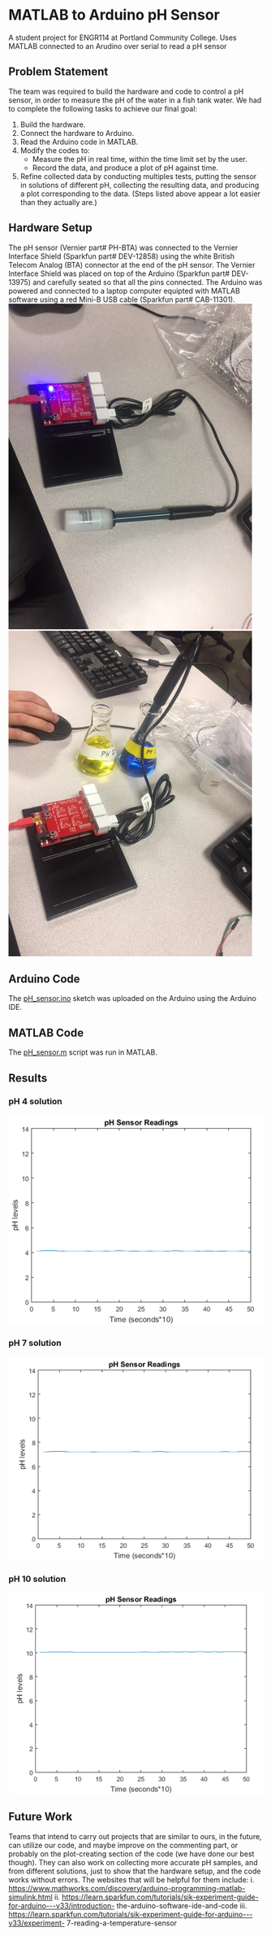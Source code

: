 # MATLAB to Arduino pH Sensor
A student project for ENGR114 at Portland Community College. Uses MATLAB connected to an Arudino over serial to read a pH sensor

## Problem Statement
The team was required to build the hardware and code to control a pH sensor, in order to
measure the pH of the water in a fish tank water.
We had to complete the following tasks to achieve our final goal:
1. Build the hardware.
2. Connect the hardware to Arduino.
3. Read the Arduino code in MATLAB.
4. Modify the codes to:
   * Measure the pH in real time, within the time limit set by the user.
   * Record the data, and produce a plot of pH against time.
5. Refine collected data by conducting multiples tests, putting the sensor in solutions of
different pH, collecting the resulting data, and producing a plot corresponding to the data.
(Steps listed above appear a lot easier than they actually are.)

## Hardware Setup
The pH sensor (Vernier part# PH-BTA) was connected to the Vernier Interface Shield (Sparkfun part# DEV-12858) using the white British Telecom Analog (BTA) connector at the end of the pH sensor. The Vernier Interface Shield was placed on top of the Arduino (Sparkfun part# DEV-13975) and carefully seated so that all the pins connected. The Arduino was powered and connected to a laptop computer equipted with MATLAB software using a red Mini-B USB cable (Sparkfun part# CAB-11301).
![Alt Title](/doc/pH_sensor1.JPG "Alt Text")
![Alt Title](/doc/pH_setup.png "Alt Text")

## Arduino Code

The [pH_sensor.ino](pH_sensor.ino) sketch was uploaded on the Arduino using the Arduino IDE.

## MATLAB Code

The [pH_sensor.m](pH_sensor.m) script was run in MATLAB.

## Results

### pH 4 solution
![Alt Title](/doc/pH_results1.png "Alt Text")

### pH 7 solution
![Alt Title](/doc/pH_results2.png "Alt Text")

### pH 10 solution
![Alt Title](/doc/pH_results3.png "Alt Text")

## Future Work
Teams that intend to carry out projects that are similar to ours, in the future, can utilize our code,
and maybe improve on the commenting part, or probably on the plot-creating section of the code
(we have done our best though). They can also work on collecting more accurate pH samples,
and from different solutions, just to show that the hardware setup, and the code works without
errors.
The websites that will be helpful for them include:
i. https://www.mathworks.com/discovery/arduino-programming-matlab-simulink.html
ii. https://learn.sparkfun.com/tutorials/sik-experiment-guide-for-arduino---v33/introduction-
the-arduino-software-ide-and-code
iii. https://learn.sparkfun.com/tutorials/sik-experiment-guide-for-arduino---v33/experiment-
7-reading-a-temperature-sensor
